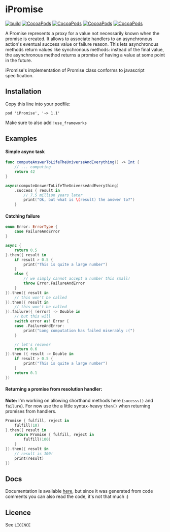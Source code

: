 # iPromise

[![build](https://travis-ci.org/theddnc/iPromise.svg?branch=master)](https://travis-ci.org/theddnc/iPromise)
[![CocoaPods](https://img.shields.io/cocoapods/v/iPromise.svg)](https://cocoapods.org/pods/iPromise)
[![CocoaPods](https://img.shields.io/cocoapods/l/iPromise.svg)](https://cocoapods.org/pods/iPromise)
[![CocoaPods](https://img.shields.io/cocoapods/p/iPromise.svg)](https://cocoapods.org/pods/iPromise)
[![CocoaPods](https://img.shields.io/cocoapods/metrics/doc-percent/iPromise.svg)](http://cocoadocs.org/docsets/iPromise/1.1.1/)

A Promise represents a proxy for a value not necessarily known when the promise
is created. It allows to associate handlers to an asynchronous action's eventual
success value or failure reason. This lets asynchronous methods return values like 
synchronous methods: instead of the final value, the asynchronous method returns 
a promise of having a value at some point in the future.

iPromise's implementation of Promise class conforms to javascript specification. 

## Installation

Copy this line into your podfile:

```pod 'iPromise', '~> 1.1'```

Make sure to also add ```!use_frameworks```

## Examples

#### Simple async task

```swift
func computeAnswerToLifeTheUniverseAndEverything() -> Int {
    // ... computing
    return 42
}

async(computeAnswerToLifeTheUniverseAndEverything)
    .success { result in
        // 7.5 million years later
        print("Ok, but what is \(result) the answer to?")
    }   
```

#### Catching failure 

```swift
enum Error: ErrorType {
    case FailureAndError
}

async {
    return 0.5
}.then({ result in
    if result > 0.5 {
        print("This is quite a large number")
    }
    else {
        // we simply cannot accept a number this small!
        throw Error.FailureAndError
    }
}).then({ result in
    // this won't be called
}).then({ result in
    // this won't be called
}).failure({ (error) -> Double in
    // but this will
    switch error as! Error {
    case .FailureAndError:
        print("Long computation has failed miserably :(")
    }

    // let's recover
    return 0.6
}).then ({ result -> Double in
    if result > 0.5 {
        print("This is quite a large number")
    }
    return 0.1
})
```

#### Returning a promise from resolution handler:

**Note:** I'm working on allowing shorthand methods here (```sucesss()``` and ```failure```).
For now use the a little syntax-heavy ```then()``` when returning promises from handlers.

```swift
Promise { fulfill, reject in
    fulfill(10)
}.then({ result in
    return Promise { fulfill, reject in
        fulfill(100)
    }
}).then({ result in
    // result is 100!
    print(result)
})
```

## Docs

Documentation is available [here](http://cocoadocs.org/docsets/iPromise/1.1.1/), but
since it was generated from code comments you can also read the code, it's not that
much :)

## Licence

See ```LICENCE``` 
